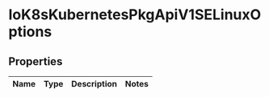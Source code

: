 
# IoK8sKubernetesPkgApiV1SELinuxOptions

## Properties
Name | Type | Description | Notes
------------ | ------------- | ------------- | -------------



